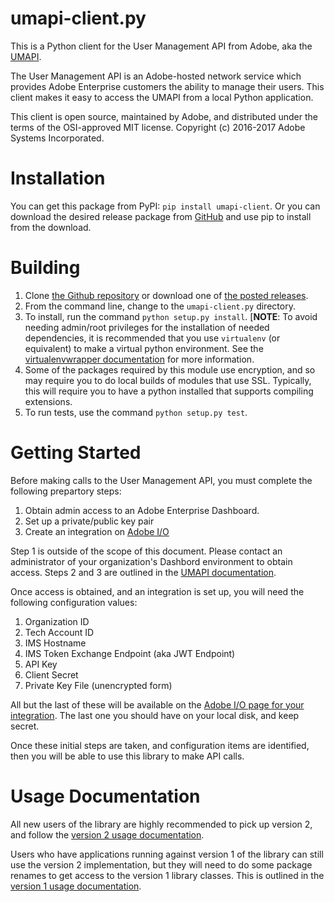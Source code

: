 # umapi-client.py

This is a Python client for the User Management API from Adobe, aka the
[UMAPI](https://www.adobe.io/products/usermanagement/docs/gettingstarted.html).

The User Management API is an Adobe-hosted network service
which provides Adobe Enterprise customers the ability to manage their users.  This
client makes it easy to access the UMAPI from a local Python application.

This client is open source, maintained by Adobe, and distributed under the terms
of the OSI-approved MIT license.  Copyright (c) 2016-2017 Adobe Systems Incorporated.

# Installation

You can get this package from PyPI: `pip install umapi-client`.
Or you can download the desired release package
from [GitHub](https://github.com/adobe-apiplatform/umapi-client.py/)
and use pip to install from the download.

# Building

1. Clone
[the Github repository](https://github.com/adobe-apiplatform/umapi-client.py/)
or download one of
[the posted releases](https://github.com/adobe-apiplatform/umapi-client.py/releases).
2. From the command line, change to the `umapi-client.py` directory.
3. To install, run the command `python setup.py install`.
[**NOTE**: To avoid needing admin/root privileges for the installation
of needed dependencies,
it is recommended that you use `virtualenv` (or equivalent)
to make a virtual python environment.  See the
[virtualenvwrapper documentation](http://virtualenvwrapper.readthedocs.io/en/latest/index.html)
for more information.
4. Some of the packages required by this module use encryption, and so may
require you to do local builds of modules that use SSL.  Typically, this
will require you to have a python installed that supports compiling
extensions.
5. To run tests, use the command `python setup.py test`.

# Getting Started

Before making calls to the User Management API, you must complete
the following prepartory steps:

1. Obtain admin access to an Adobe Enterprise Dashboard.
2. Set up a private/public key pair
3. Create an integration on [Adobe I/O](https://www.adobe.io/)

Step 1 is outside of the scope of this document.
Please contact an administrator of your organization's
Dashbord environment to obtain access.
Steps 2 and 3 are outlined in the
[UMAPI documentation](https://www.adobe.io/products/usermanagement/docs/gettingstarted.html).

Once access is obtained, and an integration is set up,
you will need the following configuration values:

1. Organization ID
2. Tech Account ID
3. IMS Hostname
4. IMS Token Exchange Endpoint (aka JWT Endpoint)
5. API Key
6. Client Secret
7. Private Key File (unencrypted form)

All but the last of these will be available on the
[Adobe I/O page for your integration](https://www.adobe.io/console/integrations).
The last one you should have on your local disk, and keep secret.

Once these initial steps are taken, and configuration items are identified,
then you will be able to use this library to make API calls.

# Usage Documentation

All new users of the library are highly recommended
to pick up version 2, and follow the
[version 2 usage documentation](usage-instructions-v2.html).

Users who have applications running against version 1
of the library can still use the version 2 implementation,
but they will need to do some package renames to get access
to the version 1 library classes.  This is
outlined in the
[version 1 usage documentation](usage-instructions-v1.html).
